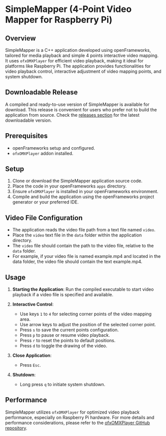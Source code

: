 # SimpleMapper (4-Point Video Mapper for Raspberry Pi)

## Overview

SimpleMapper is a C++ application developed using openFrameworks, tailored for media playback and simple 4 points interactive video mapping. It uses `ofxOMXPlayer` for efficient video playback, making it ideal for platforms like Raspberry Pi. The application provides functionalities for video playback control, interactive adjustment of video mapping points, and system shutdown.

## Downloadable Release

A compiled and ready-to-use version of SimpleMapper is available for download. This release is convenient for users who prefer not to build the application from source. Check the [releases section](https://github.com/gunduzh/SimpleMapper/releases) for the latest downloadable version.

## Prerequisites

- openFrameworks setup and configured.
- `ofxOMXPlayer` addon installed.

## Setup

1. Clone or download the SimpleMapper application source code.
2. Place the code in your openFrameworks `apps` directory.
3. Ensure `ofxOMXPlayer` is installed in your openFrameworks environment.
4. Compile and build the application using the openFrameworks project generator or your preferred IDE.

## Video File Configuration

- The application reads the video file path from a text file named `video`.
- Place the `video` text file in the `data` folder within the application directory.
- The `video` file should contain the path to the video file, relative to the `data` folder.
- For example, if your video file is named example.mp4 and located in the data folder, the video file should contain the text example.mp4.

## Usage

1. **Starting the Application**: Run the compiled executable to start video playback if a video file is specified and available.

2. **Interactive Control**: 
   - Use keys `1` to `4` for selecting corner points of the video mapping area.
   - Use arrow keys to adjust the position of the selected corner point.
   - Press `s` to save the current points configuration.
   - Press `p` to pause or resume video playback.
   - Press `r` to reset the points to default positions.
   - Press `d` to toggle the drawing of the video.
3. **Close Application**:
   - Press `Esc`.
4. **Shutdown**: 
   - Long press `q` to initiate system shutdown.

## Performance

SimpleMapper utilizes `ofxOMXPlayer` for optimized video playback performance, especially on Raspberry Pi hardware. For more details and performance considerations, please refer to the [ofxOMXPlayer GitHub repository](https://github.com/jvcleave/ofxOMXPlayer).

